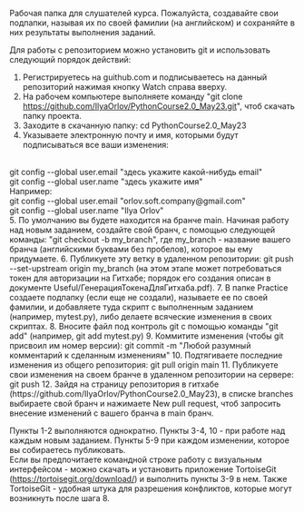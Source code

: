 Рабочая папка для слушателей курса. Пожалуйста, создавайте свои подпапки, называя их по своей фамилии (на английском) и сохраняйте в них результаты выполнения заданий.

Для работы с репозиторием можно установить git и использовать следующий порядок действий:
1. Регистрируетесь на guithub.com и подписываетесь на данный репозиторий нажимая кнопку Watch справа вверху.
2. На рабочем компьютере выполняете команду "git clone https://github.com/IlyaOrlov/PythonCourse2.0_May23.git", чтоб скачать папку проекта.
3. Заходите в скачанную папку: cd PythonCourse2.0_May23
4. Указываете электронную почту и имя, которыми будут подписываться все ваши изменения: 
<br>
git config --global user.email "здесь укажите какой-нибудь email"
<br>
git config --global user.name "здесь укажите имя"
<br>
Например:
<br>
git config --global user.email "orlov.soft.company@gmail.com"
<br>
git config --global user.name "Ilya Orlov"
<br>
5. По умолчанию вы будете находится на бранче main. Начиная работу над новым заданием, создайте свой бранч, с помощью следующей команды:
"git checkout -b my_branch", где my_branch - название вашего бранча (английскими буквами без пробелов), которое вы ему придумаете.
6. Публикуете эту ветку в удаленном репозитории: git push --set-upstream origin my_branch (на этом этапе может потребоваться токен для авторизации на Гитхабе; порядок его создания описан в документе Useful/ГенерацияТокенаДляГитхаба.pdf).
7. В папке Practice создаете подпапку (если еще не создали), называете ее по своей фамилии, и добавляете туда скрипт с выполненным заданием (например, mytest.py), либо делаете всяческие изменения в своих скриптах.
8. Вносите файл под контроль git с помощью команды "git add" (например, git add mytest.py)
9. Коммитите изменения (чтобы git присвоил им номер версии): git commit -m "Любой разумный комментарий к сделанным изменениям"
10. Подтягиваете последние изменения из общего репозитория: git pull origin main
11. Публикуете свои изменения на своем бранче в удаленном репозитории на сервере: git push
12. Зайдя на страницу репозитория в гитхабе (https://github.com/IlyaOrlov/PythonCourse2.0_May23), в списке branches выбираете свой бранч и нажимаете New pull request, чтоб запросить внесение изменений с вашего бранча в main бранч.
  
Пункты 1-2 выполняются однократно. Пункты 3-4, 10 - при работе над каждым новым заданием. Пункты 5-9 при каждом изменении, которое вы собираетесь публиковать.  
Если вы предпочитаете командной строке работу с визуальным интерфейсом - можно скачать и установить приложение TortoiseGit (https://tortoisegit.org/download/) и выполнить пункты 3-9 в нем. Также TortoiseGit - удобная штука для разрешения конфликтов, которые могут возникнуть после шага 8.  
